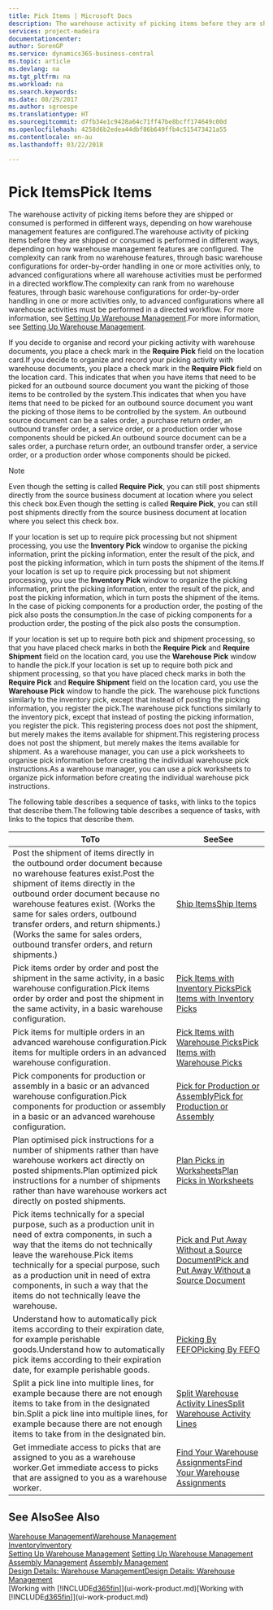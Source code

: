 ```yaml
---
title: Pick Items | Microsoft Docs
description: The warehouse activity of picking items before they are shipped or consumed is performed in different ways, depending on how warehouse management features are configured. The [setup](../configure-warehouse-processes.md) complexity can rank from no warehouse features, through basic warehouse configurations for order-by-order handling in one or more activities only, to advanced configurations where all warehouse activities must be performed in a directed workflow.
services: project-madeira
documentationcenter: 
author: SorenGP
ms.service: dynamics365-business-central
ms.topic: article
ms.devlang: na
ms.tgt_pltfrm: na
ms.workload: na
ms.search.keywords: 
ms.date: 08/29/2017
ms.author: sgroespe
ms.translationtype: HT
ms.sourcegitcommit: d7fb34e1c9428a64c71ff47be8bcff174649c00d
ms.openlocfilehash: 4258d6b2edea44dbf86b649ffb4c515473421a55
ms.contentlocale: en-au
ms.lasthandoff: 03/22/2018

---
```

# <a name="pick-items"></a><span data-ttu-id="5368f-104">Pick Items</span><span class="sxs-lookup"><span data-stu-id="5368f-104">Pick Items</span></span>
<span data-ttu-id="5368f-105">The warehouse activity of picking items before they are shipped or consumed is performed in different ways, depending on how warehouse management features are configured.</span><span class="sxs-lookup"><span data-stu-id="5368f-105">The warehouse activity of picking items before they are shipped or consumed is performed in different ways, depending on how warehouse management features are configured.</span></span> <span data-ttu-id="5368f-106">The complexity can rank from no warehouse features, through basic warehouse configurations for order-by-order handling in one or more activities only, to advanced configurations where all warehouse activities must be performed in a directed workflow.</span><span class="sxs-lookup"><span data-stu-id="5368f-106">The complexity can rank from no warehouse features, through basic warehouse configurations for order-by-order handling in one or more activities only, to advanced configurations where all warehouse activities must be performed in a directed workflow.</span></span> <span data-ttu-id="5368f-107">For more information, see [Setting Up Warehouse Management](warehouse-setup-warehouse.md).</span><span class="sxs-lookup"><span data-stu-id="5368f-107">For more information, see [Setting Up Warehouse Management](warehouse-setup-warehouse.md).</span></span>

<span data-ttu-id="5368f-108">If you decide to organise and record your picking activity with warehouse documents, you place a check mark in the **Require Pick** field on the location card.</span><span class="sxs-lookup"><span data-stu-id="5368f-108">If you decide to organize and record your picking activity with warehouse documents, you place a check mark in the **Require Pick** field on the location card.</span></span> <span data-ttu-id="5368f-109">This indicates that when you have items that need to be picked for an outbound source document you want the picking of those items to be controlled by the system.</span><span class="sxs-lookup"><span data-stu-id="5368f-109">This indicates that when you have items that need to be picked for an outbound source document you want the picking of those items to be controlled by the system.</span></span> <span data-ttu-id="5368f-110">An outbound source document can be a sales order, a purchase return order, an outbound transfer order, a service order, or a production order whose components should be picked.</span><span class="sxs-lookup"><span data-stu-id="5368f-110">An outbound source document can be a sales order, a purchase return order, an outbound transfer order, a service order, or a production order whose components should be picked.</span></span>

> [!NOTE]
> <span data-ttu-id="5368f-111">Even though the setting is called **Require Pick**, you can still post shipments directly from the source business document at location where you select this check box.</span><span class="sxs-lookup"><span data-stu-id="5368f-111">Even though the setting is called **Require Pick**, you can still post shipments directly from the source business document at location where you select this check box.</span></span>

<span data-ttu-id="5368f-112">If your location is set up to require pick processing but not shipment processing, you use the **Inventory Pick** window to organise the picking information, print the picking information, enter the result of the pick, and post the picking information, which in turn posts the shipment of the items.</span><span class="sxs-lookup"><span data-stu-id="5368f-112">If your location is set up to require pick processing but not shipment processing, you use the **Inventory Pick** window to organize the picking information, print the picking information, enter the result of the pick, and post the picking information, which in turn posts the shipment of the items.</span></span> <span data-ttu-id="5368f-113">In the case of picking components for a production order, the posting of the pick also posts the consumption.</span><span class="sxs-lookup"><span data-stu-id="5368f-113">In the case of picking components for a production order, the posting of the pick also posts the consumption.</span></span>

<span data-ttu-id="5368f-114">If your location is set up to require both pick and shipment processing, so that you have placed check marks in both the **Require Pick** and **Require Shipment** field on the location card, you use the **Warehouse Pick** window to handle the pick.</span><span class="sxs-lookup"><span data-stu-id="5368f-114">If your location is set up to require both pick and shipment processing, so that you have placed check marks in both the **Require Pick** and **Require Shipment** field on the location card, you use the **Warehouse Pick** window to handle the pick.</span></span> <span data-ttu-id="5368f-115">The warehouse pick functions similarly to the inventory pick, except that instead of posting the picking information, you register the pick.</span><span class="sxs-lookup"><span data-stu-id="5368f-115">The warehouse pick functions similarly to the inventory pick, except that instead of posting the picking information, you register the pick.</span></span> <span data-ttu-id="5368f-116">This registering process does not post the shipment, but merely makes the items available for shipment.</span><span class="sxs-lookup"><span data-stu-id="5368f-116">This registering process does not post the shipment, but merely makes the items available for shipment.</span></span> <span data-ttu-id="5368f-117">As a warehouse manager, you can use a pick worksheets to organise pick information before creating the individual warehouse pick instructions.</span><span class="sxs-lookup"><span data-stu-id="5368f-117">As a warehouse manager, you can use a pick worksheets to organize pick information before creating the individual warehouse pick instructions.</span></span>

<span data-ttu-id="5368f-118">The following table describes a sequence of tasks, with links to the topics that describe them.</span><span class="sxs-lookup"><span data-stu-id="5368f-118">The following table describes a sequence of tasks, with links to the topics that describe them.</span></span>   

|<span data-ttu-id="5368f-119">**To**</span><span class="sxs-lookup"><span data-stu-id="5368f-119">**To**</span></span>|<span data-ttu-id="5368f-120">**See**</span><span class="sxs-lookup"><span data-stu-id="5368f-120">**See**</span></span>|
|------------|-------------|  
|<span data-ttu-id="5368f-121">Post the shipment of items directly in the outbound order document because no warehouse features exist.</span><span class="sxs-lookup"><span data-stu-id="5368f-121">Post the shipment of items directly in the outbound order document because no warehouse features exist.</span></span> <span data-ttu-id="5368f-122">(Works the same for sales orders, outbound transfer orders, and return shipments.)</span><span class="sxs-lookup"><span data-stu-id="5368f-122">(Works the same for sales orders, outbound transfer orders, and return shipments.)</span></span>|[<span data-ttu-id="5368f-123">Ship Items</span><span class="sxs-lookup"><span data-stu-id="5368f-123">Ship Items</span></span>](warehouse-how-ship-items.md)|  
|<span data-ttu-id="5368f-124">Pick items order by order and post the shipment in the same activity, in a basic warehouse configuration.</span><span class="sxs-lookup"><span data-stu-id="5368f-124">Pick items order by order and post the shipment in the same activity, in a basic warehouse configuration.</span></span>|[<span data-ttu-id="5368f-125">Pick Items with Inventory Picks</span><span class="sxs-lookup"><span data-stu-id="5368f-125">Pick Items with Inventory Picks</span></span>](warehouse-how-to-pick-items-with-inventory-picks.md)|
|<span data-ttu-id="5368f-126">Pick items for multiple orders in an advanced warehouse configuration.</span><span class="sxs-lookup"><span data-stu-id="5368f-126">Pick items for multiple orders in an advanced warehouse configuration.</span></span>|[<span data-ttu-id="5368f-127">Pick Items with Warehouse Picks</span><span class="sxs-lookup"><span data-stu-id="5368f-127">Pick Items with Warehouse Picks</span></span>](warehouse-how-to-pick-items-for-warehouse-shipment.md)|  
|<span data-ttu-id="5368f-128">Pick components for production or assembly in a basic or an advanced warehouse configuration.</span><span class="sxs-lookup"><span data-stu-id="5368f-128">Pick components for production or assembly in a basic or an advanced warehouse configuration.</span></span>|[<span data-ttu-id="5368f-129">Pick for Production or Assembly</span><span class="sxs-lookup"><span data-stu-id="5368f-129">Pick for Production or Assembly</span></span>](warehouse-how-to-pick-for-production.md)|  
|<span data-ttu-id="5368f-130">Plan optimised pick instructions for a number of shipments rather than have warehouse workers act directly on posted shipments.</span><span class="sxs-lookup"><span data-stu-id="5368f-130">Plan optimized pick instructions for a number of shipments rather than have warehouse workers act directly on posted shipments.</span></span>|[<span data-ttu-id="5368f-131">Plan Picks in Worksheets</span><span class="sxs-lookup"><span data-stu-id="5368f-131">Plan Picks in Worksheets</span></span>](warehouse-how-to-plan-picks-in-worksheets.md)|  
|<span data-ttu-id="5368f-132">Pick items technically for a special purpose, such as a production unit in need of extra components, in such a way that the items do not technically leave the warehouse.</span><span class="sxs-lookup"><span data-stu-id="5368f-132">Pick items technically for a special purpose, such as a production unit in need of extra components, in such a way that the items do not technically leave the warehouse.</span></span>|[<span data-ttu-id="5368f-133">Pick and Put Away Without a Source Document</span><span class="sxs-lookup"><span data-stu-id="5368f-133">Pick and Put Away Without a Source Document</span></span>](warehouse-how-to-create-put-aways-from-internal-put-aways.md)|
|<span data-ttu-id="5368f-134">Understand how to automatically pick items according to their expiration date, for example perishable goods.</span><span class="sxs-lookup"><span data-stu-id="5368f-134">Understand how to automatically pick items according to their expiration date, for example perishable goods.</span></span>|[<span data-ttu-id="5368f-135">Picking By FEFO</span><span class="sxs-lookup"><span data-stu-id="5368f-135">Picking By FEFO</span></span>](warehouse-picking-by-fefo.md)|
|<span data-ttu-id="5368f-136">Split a pick line into multiple lines, for example because there are not enough items to take from in the designated bin.</span><span class="sxs-lookup"><span data-stu-id="5368f-136">Split a pick line into multiple lines, for example because there are not enough items to take from in the designated bin.</span></span>|[<span data-ttu-id="5368f-137">Split Warehouse Activity Lines</span><span class="sxs-lookup"><span data-stu-id="5368f-137">Split Warehouse Activity Lines</span></span>](warehouse-how-to-split-warehouse-activity-lines.md)|
|<span data-ttu-id="5368f-138">Get immediate access to picks that are assigned to you as a warehouse worker.</span><span class="sxs-lookup"><span data-stu-id="5368f-138">Get immediate access to picks that are assigned to you as a warehouse worker.</span></span>|[<span data-ttu-id="5368f-139">Find Your Warehouse Assignments</span><span class="sxs-lookup"><span data-stu-id="5368f-139">Find Your Warehouse Assignments</span></span>](warehouse-how-to-find-your-warehouse-assignments.md)|  

## <a name="see-also"></a><span data-ttu-id="5368f-140">See Also</span><span class="sxs-lookup"><span data-stu-id="5368f-140">See Also</span></span>  
[<span data-ttu-id="5368f-141">Warehouse Management</span><span class="sxs-lookup"><span data-stu-id="5368f-141">Warehouse Management</span></span>](warehouse-manage-warehouse.md)  
[<span data-ttu-id="5368f-142">Inventory</span><span class="sxs-lookup"><span data-stu-id="5368f-142">Inventory</span></span>](inventory-manage-inventory.md)  
<span data-ttu-id="5368f-143">[Setting Up Warehouse Management](warehouse-setup-warehouse.md)   </span><span class="sxs-lookup"><span data-stu-id="5368f-143">[Setting Up Warehouse Management](warehouse-setup-warehouse.md)   </span></span>  
<span data-ttu-id="5368f-144">[Assembly Management](assembly-assemble-items.md)  </span><span class="sxs-lookup"><span data-stu-id="5368f-144">[Assembly Management](assembly-assemble-items.md)  </span></span>  
[<span data-ttu-id="5368f-145">Design Details: Warehouse Management</span><span class="sxs-lookup"><span data-stu-id="5368f-145">Design Details: Warehouse Management</span></span>](design-details-warehouse-management.md)  
<span data-ttu-id="5368f-146">[Working with [!INCLUDE[d365fin](includes/d365fin_md.md)]](ui-work-product.md)</span><span class="sxs-lookup"><span data-stu-id="5368f-146">[Working with [!INCLUDE[d365fin](includes/d365fin_md.md)]](ui-work-product.md)</span></span>

